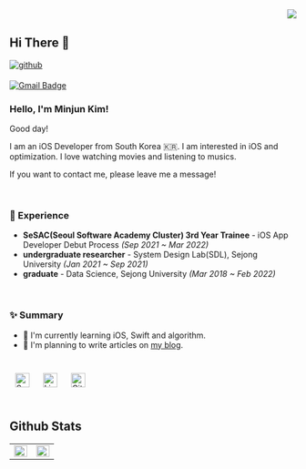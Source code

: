 <div align="right">
<img src="https://komarev.com/ghpvc/?username=minjunkim-dev&&style=flat-square" align="right" />
</div>  
  

<br/>  

## Hi There 👋  
  

<a href="https://github.com/minjunkim-dev" target="_blank">
<img src=https://img.shields.io/badge/github-%2324292e.svg?&style=for-the-badge&logo=github&logoColor=white alt=github style="margin-bottom: 5px;" />
</a>


[![Gmail Badge](https://img.shields.io/badge/Gmail-d14836?style=flat-square&logo=Gmail&logoColor=white&link=mailto:minjunkim.dev@gmail.com)](mailto:minjunkim.dev@gmail.com)
  



### Hello, I'm Minjun Kim!

Good day!

I am an iOS Developer from South Korea 🇰🇷.
I am interested in iOS and optimization.
I love watching movies and listening to musics.

If you want to contact me, please leave me a message!
 
<br/>

### 💫 Experience
- **SeSAC(Seoul Software Academy Cluster) 3rd Year Trainee** - iOS App Developer Debut Process *(Sep 2021 ~ Mar 2022)*
- **undergraduate researcher** - System Design Lab(SDL), Sejong University *(Jan 2021 ~ Sep 2021)*
- **graduate** - Data Science, Sejong University *(Mar 2018 ~ Feb 2022)* 
  

<br/>  


### ✨ Summary

- 🌱 I'm currently learning iOS, Swift and algorithm.
- 📝 I'm planning to write articles on [my blog](https://velog.io/@minjunkim-dev).  
  

<br/>  

<div sttyle='float:left'>

<img style="margin: 10px" src="https://profilinator.rishav.dev/skills-assets/swift-original-wordmark.svg" alt="Swift" height="25" /> 
<img style="margin: 10px" src="https://profilinator.rishav.dev/skills-assets/linux-original.svg" alt="Linux" height="25" />  
<img style="margin: 10px" src="https://profilinator.rishav.dev/skills-assets/git-scm-icon.svg" alt="Git" height="25" />

</div>

<br/>  


## Github Stats  
<table><tr><td valign="top" width="50%">

<img src="https://github-readme-stats.vercel.app/api?username=minjunkim-dev&show_icons=true&count_private=true&hide_border=true" align="left" style="width: 100%" />

</td><td valign="top" width="50%">

<img src="https://github-readme-stats.vercel.app/api/top-langs/?username=minjunkim-dev&hide_border=true&layout=compact" align="left" style="width: 100%" />

</td></tr></table>  

<br/>  


<!--
**minjunkim-dev/minjunkim-dev** is a ✨ _special_ ✨ repository because its `README.md` (this file) appears on your GitHub profile.

Here are some ideas to get you started:

- 🔭 I’m currently working on ...
- 🌱 I’m currently learning ...
- 👯 I’m looking to collaborate on ...
- 🤔 I’m looking for help with ...
- 💬 Ask me about ...
- 📫 How to reach me: ...
- 😄 Pronouns: ...
- ⚡ Fun fact: ...
- ...
-->

